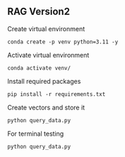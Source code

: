 ## RAG Version2

Create virtual environment
```
conda create -p venv python=3.11 -y
```

Activate virtual environment
```
conda activate venv/
```

Install required packages
```
pip install -r requirements.txt
```

Create vectors and store it
```
python query_data.py
```

For terminal testing
```
python query_data.py
```